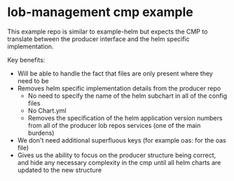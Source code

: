 # lob-management cmp example

This example repo is similar to example-helm but expects the CMP to translate between the producer interface and the helm specific implementation.

Key benefits:

* Will be able to handle the fact that files are only present where they need to be
* Removes helm specific implementation details from the producer repo
    * No need to specify the name of the helm subchart in all of the config files
    * No Chart.yml
    * Removes the specification of the helm application version numbers from all of the producer lob repos services (one of the main burdens)
* We don't need additional superfluous keys (for example oas: for the oas file)
* Gives us the ability to focus on the producer structure being correct, and hide any necessary complexity in the cmp until all helm charts are updated to the new structure
